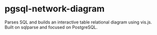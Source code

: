 # pgsql-network-diagram
Parses SQL and builds an interactive table relational diagram using vis.js. Built on sqlparse and focused on PostgreSQL.
